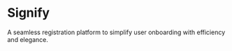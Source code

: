 # Signify
A seamless registration platform to simplify user onboarding with efficiency and elegance.
